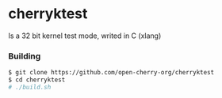 # cherryktest
Is a 32 bit kernel test mode, writed in C (xlang)

### Building
```bash
$ git clone https://github.com/open-cherry-org/cherryktest
$ cd cherryktest
# ./build.sh
```
